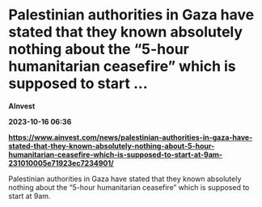 # Palestinian authorities in Gaza have stated that they known absolutely nothing about the “5-hour humanitarian ceasefire” which is supposed to start ...
**AInvest**

**2023-10-16 06:36**

**https://www.ainvest.com/news/palestinian-authorities-in-gaza-have-stated-that-they-known-absolutely-nothing-about-5-hour-humanitarian-ceasefire-which-is-supposed-to-start-at-9am-231010005e71923ec7234901/**

Palestinian authorities in Gaza have stated that they known absolutely nothing about the “5-hour humanitarian ceasefire” which is supposed to start at 9am.